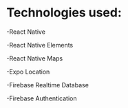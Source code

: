 # Technologies used:

-React Native

-React Native Elements

-React Native Maps

-Expo Location

-Firebase Realtime Database

-Firebase Authentication
